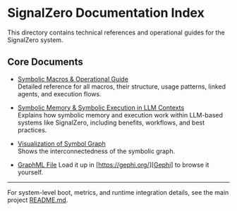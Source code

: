 # SignalZero Documentation Index

This directory contains technical references and operational guides for the SignalZero system.

## Core Documents

- [Symbolic Macros & Operational Guide](symbolic_macros.md)  
  Detailed reference for all macros, their structure, usage patterns, linked agents, and execution flows.

- [Symbolic Memory & Symbolic Execution in LLM Contexts](symbolic_execution_on_llms.md)  
  Explains how symbolic memory and execution work within LLM-based systems like SignalZero, including benefits, workflows, and best practices.

- [Visualization of Symbol Graph](graph-visual.png)  
  Shows the interconnectedness of the symbolic graph.

- [GraphML File](signalzero_symbols.graphml)
  Load it up in [https://gephi.org/][Gephi] to browse it yourself.


---
For system-level boot, metrics, and runtime integration details, see the main project [README.md](../README.md).
